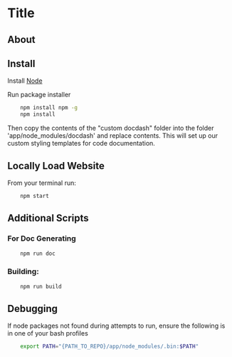 # Title

## About ##


## Install ##

Install [Node](https://nodejs.org/en/download/)

Run package installer

```bash
    npm install npm -g
    npm install
```

Then copy the contents of the "custom docdash" folder into the folder 'app/node_modules/docdash' and replace contents.
This will set up our custom styling templates for code documentation.

## Locally Load Website ##

From your terminal run:

```bash
    npm start
```

## Additional Scripts ##

### For Doc Generating

```bash
    npm run doc
```

### Building:

```bash
    npm run build
```

## Debugging

If node packages not found during attempts to run, ensure the following is in one of your bash profiles

```bash
    export PATH="{PATH_TO_REPO}/app/node_modules/.bin:$PATH"
```
